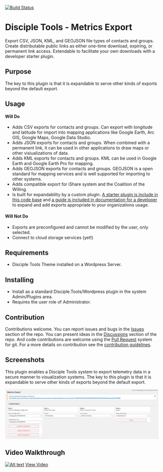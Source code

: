 [![Build Status](https://travis-ci.com/DiscipleTools/disciple-tools-metrics-export.svg?branch=master)](https://travis-ci.com/DiscipleTools/disciple-tools-metrics-export)

# Disciple Tools - Metrics Export

Export CSV, JSON, KML, and GEOJSON file types of contacts and groups. Create distributable public links as either one-time download, expiring, or permanent link access. Extendable to facilitate your own downloads with a developer starter plugin.

## Purpose

The key to this plugin is that it is expandable to serve other kinds of exports beyond the default export.

## Usage
#### Will Do

- Adds CSV exports for contacts and groups. Can export with longitude and latitude for import into mapping applications like Google Earth, Arc GIS, Google Maps, Google Data Studio.
- Adds JSON exports for contacts and groups. When combined with a permanent link, it can be used in other applications to draw maps or other visiualizations of data.
- Adds KML exports for contacts and groups. KML can be used in Google Earth and Google Earth Pro for mapping.
- Adds GEOJSON exports for contacts and groups. GEOJSON is a open standard for mapping services and is well supported for importing to other systems.
- Adds compatible export for iShare system and the Coalition of the Willing.
- Is built for expandability by a custom plugin. [A starter plugin is include in this code base](https://github.com/DiscipleTools/disciple-tools-metrics-export/tree/master/plugin-extension-template) and [a guide is included in documentation for a developer](https://github.com/DiscipleTools/disciple-tools-metrics-export/wiki/Developer-Guide) to expand and add exports appropriate to your organizations usage. 

#### Will Not Do

- Exports are preconfigured and cannot be modified by the user, only selected.
- Connect to cloud storage services (yet!)

## Requirements

- Disciple Tools Theme installed on a Wordpress Server.

## Installing

- Install as a standard Disciple.Tools/Wordpress plugin in the system Admin/Plugins area.
- Requires the user role of Administrator.

## Contribution

Contributions welcome. You can report issues and bugs in the
[Issues](https://github.com/DiscipleTools/disciple-tools-metrics-export/issues) section of the repo. You can present ideas
in the [Discussions](https://github.com/DiscipleTools/disciple-tools-metrics-export/discussions) section of the repo. And
code contributions are welcome using the [Pull Request](https://github.com/DiscipleTools/disciple-tools-metrics-export/pulls)
system for git. For a more details on contribution see the
[contribution guidelines](https://github.com/DiscipleTools/disciple-tools-metrics-export/blob/master/CONTRIBUTING.md).


## Screenshots

This plugin enables a Disciple Tools system to export telemetry data in a secure manner to visualization systems. The key to this plugin is that it is expandable to serve other kinds of exports beyond the default export.

![one time link](https://raw.githubusercontent.com/DiscipleTools/disciple-tools-metrics-export/master/documentation/metrics-export-one-time-link.png)

## Video Walkthrough

[![Alt text](https://img.youtube.com/vi/ylYhsEUYQwc/maxresdefault.jpg)](https://www.youtube.com/watch?v=ylYhsEUYQwc)
[View Video](https://www.youtube.com/watch?v=ylYhsEUYQwc)
